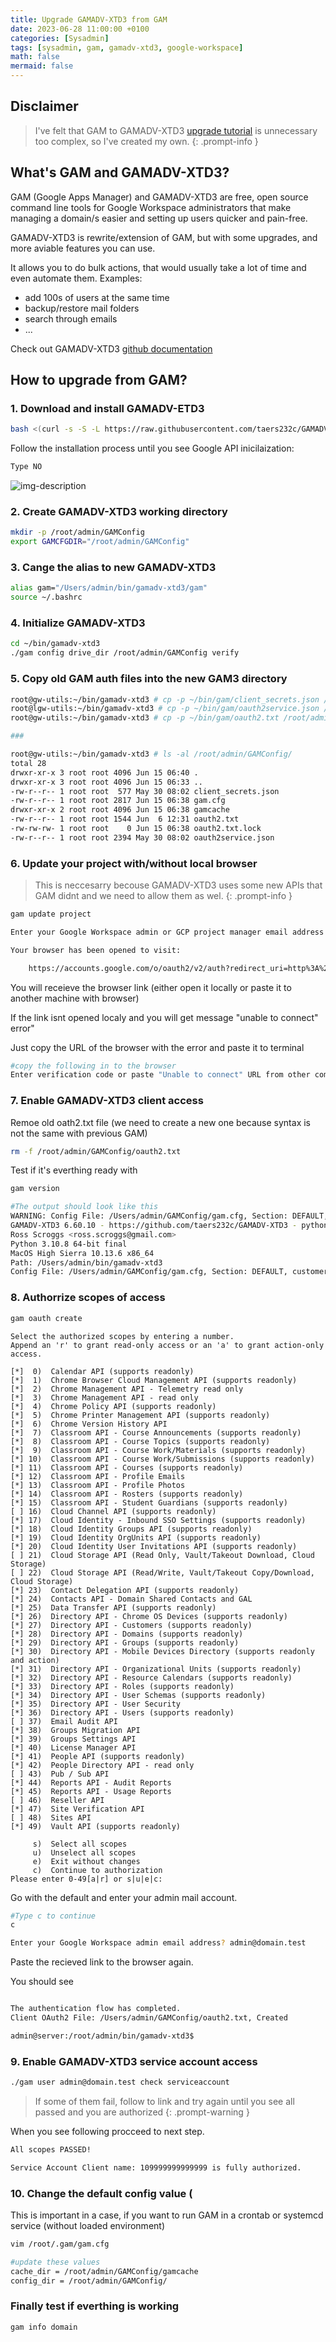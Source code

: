 ```yaml
---
title: Upgrade GAMADV-XTD3 from GAM
date: 2023-06-28 11:00:00 +0100
categories: [Sysadmin]
tags: [sysadmin, gam, gamadv-xtd3, google-workspace]
math: false
mermaid: false
---
```


## Disclaimer
> I've felt that GAM to GAMADV-XTD3 [upgrade tutorial](https://github.com/taers232c/GAMADV-XTD3/wiki/How-to-Upgrade-from-Standard-GAM) is unnecessary too complex, so I've created my own.
{: .prompt-info }

## What's GAM and GAMADV-XTD3?
GAM (Google Apps Manager) and GAMADV-XTD3 are free, open source command line tools for Google Workspace administrators that make managing a domain/s easier and setting up users quicker and pain-free.

GAMADV-XTD3 is rewrite/extension of GAM, but with some upgrades, and more aviable features you can use.


It allows you to do bulk actions, that would usually take a lot of time and even automate them.
Examples:
* add 100s of users at the same time
* backup/restore mail folders
* search through emails
* ...

Check out GAMADV-XTD3 [github documentation](https://github.com/taers232c/GAMADV-XTD3/wiki)



## How to upgrade from GAM?
### 1. Download and install GAMADV-ETD3 

```bash
bash <(curl -s -S -L https://raw.githubusercontent.com/taers232c/GAMADV-XTD3/master/src/gam-install.sh)
```
Follow the installation process until you see Google API inicilaization:
```bash
Type NO
```

![img-description](/assets/img/posts/2023-06-28-Upgrade-GAMADV-XTD3-from-GAM.md/cPVimage.png)


### 2. Create GAMADV-XTD3 working directory
```bash
mkdir -p /root/admin/GAMConfig
export GAMCFGDIR="/root/admin/GAMConfig"
```

### 3. Cange the alias to new GAMADV-XTD3
```bash
alias gam="/Users/admin/bin/gamadv-xtd3/gam"
source ~/.bashrc
```
### 4. Initialize GAMADV-XTD3
```bash
cd ~/bin/gamadv-xtd3
./gam config drive_dir /root/admin/GAMConfig verify
```

### 5. Copy old GAM auth files into the new GAM3 directory
```bash
root@gw-utils:~/bin/gamadv-xtd3 # cp -p ~/bin/gam/client_secrets.json /root/admin/GAMConfig/
root@lgw-utils:~/bin/gamadv-xtd3 # cp -p ~/bin/gam/oauth2service.json /root/admin/GAMConfig/
root@gw-utils:~/bin/gamadv-xtd3 # cp -p ~/bin/gam/oauth2.txt /root/admin/GAMConfig/

###

root@gw-utils:~/bin/gamadv-xtd3 # ls -al /root/admin/GAMConfig/
total 28
drwxr-xr-x 3 root root 4096 Jun 15 06:40 .
drwxr-xr-x 3 root root 4096 Jun 15 06:33 ..
-rw-r--r-- 1 root root  577 May 30 08:02 client_secrets.json
-rw-r--r-- 1 root root 2817 Jun 15 06:38 gam.cfg
drwxr-xr-x 2 root root 4096 Jun 15 06:38 gamcache
-rw-r--r-- 1 root root 1544 Jun  6 12:31 oauth2.txt
-rw-rw-rw- 1 root root    0 Jun 15 06:38 oauth2.txt.lock
-rw-r--r-- 1 root root 2394 May 30 08:02 oauth2service.json
```

### 6. Update your project with/without local browser
> This is neccesarry becouse GAMADV-XTD3 uses some new APIs that GAM didnt and we need to allow them as wel.
{: .prompt-info }

```bash
gam update project

Enter your Google Workspace admin or GCP project manager email address authorized to manage project(s) gam-project-abc-123-xyz? admin@domain.com

Your browser has been opened to visit:

    https://accounts.google.com/o/oauth2/v2/auth?redirect_uri=http%3A%2F%2Flocalhost%3A8080%2F&response_type=code&client_id=...
```


You will receieve the browser link (either open it locally or paste it to another machine with browser)

If the link isnt opened localy and you will get message "unable to connect" error"

Just copy the URL of the browser with the error and paste it to terminal

```bash
#copy the following in to the browser
Enter verification code or paste "Unable to connect" URL from other computer (only URL data up to &scope required): http://127.0.0.1:8080/?state=Maa0ZUKWSlWvFIgfgfss8Hh8A0tSjMtjT0CFY&code=4/0AbUR2VN0B2n6og5TDIkxV6E24wFKUicHt3-CXt0j3NGfqKnu9bNIloGrzv8a47kURdX5DA&scope=https://www.googleapis.com/auth/cloud-platform
```

### 7. Enable GAMADV-XTD3 client access
Remoe old oath2.txt file (we need to create a new one because syntax is not the same with previous GAM)

```bash
rm -f /root/admin/GAMConfig/oauth2.txt
```

Test if it's everthing ready with
```bash
gam version
```

```bash
#The output should look like this
WARNING: Config File: /Users/admin/GAMConfig/gam.cfg, Section: DEFAULT, Item: oauth2_txt, Value: /Users/admin/GAMConfig/oauth2.txt, Not Found
GAMADV-XTD3 6.60.10 - https://github.com/taers232c/GAMADV-XTD3 - pythonsource
Ross Scroggs <ross.scroggs@gmail.com>
Python 3.10.8 64-bit final
MacOS High Sierra 10.13.6 x86_64
Path: /Users/admin/bin/gamadv-xtd3
Config File: /Users/admin/GAMConfig/gam.cfg, Section: DEFAULT, customer_id: my_customer, domain.com
```

### 8. Authorrize scopes of access
```bash
gam oauth create
```
```
Select the authorized scopes by entering a number.
Append an 'r' to grant read-only access or an 'a' to grant action-only access.

[*]  0)  Calendar API (supports readonly)
[*]  1)  Chrome Browser Cloud Management API (supports readonly)
[*]  2)  Chrome Management API - Telemetry read only
[*]  3)  Chrome Management API - read only
[*]  4)  Chrome Policy API (supports readonly)
[*]  5)  Chrome Printer Management API (supports readonly)
[*]  6)  Chrome Version History API
[*]  7)  Classroom API - Course Announcements (supports readonly)
[*]  8)  Classroom API - Course Topics (supports readonly)
[*]  9)  Classroom API - Course Work/Materials (supports readonly)
[*] 10)  Classroom API - Course Work/Submissions (supports readonly)
[*] 11)  Classroom API - Courses (supports readonly)
[*] 12)  Classroom API - Profile Emails
[*] 13)  Classroom API - Profile Photos
[*] 14)  Classroom API - Rosters (supports readonly)
[*] 15)  Classroom API - Student Guardians (supports readonly)
[ ] 16)  Cloud Channel API (supports readonly)
[*] 17)  Cloud Identity - Inbound SSO Settings (supports readonly)
[*] 18)  Cloud Identity Groups API (supports readonly)
[*] 19)  Cloud Identity OrgUnits API (supports readonly)
[*] 20)  Cloud Identity User Invitations API (supports readonly)
[ ] 21)  Cloud Storage API (Read Only, Vault/Takeout Download, Cloud Storage)
[ ] 22)  Cloud Storage API (Read/Write, Vault/Takeout Copy/Download, Cloud Storage)
[*] 23)  Contact Delegation API (supports readonly)
[*] 24)  Contacts API - Domain Shared Contacts and GAL
[*] 25)  Data Transfer API (supports readonly)
[*] 26)  Directory API - Chrome OS Devices (supports readonly)
[*] 27)  Directory API - Customers (supports readonly)
[*] 28)  Directory API - Domains (supports readonly)
[*] 29)  Directory API - Groups (supports readonly)
[*] 30)  Directory API - Mobile Devices Directory (supports readonly and action)
[*] 31)  Directory API - Organizational Units (supports readonly)
[*] 32)  Directory API - Resource Calendars (supports readonly)
[*] 33)  Directory API - Roles (supports readonly)
[*] 34)  Directory API - User Schemas (supports readonly)
[*] 35)  Directory API - User Security
[*] 36)  Directory API - Users (supports readonly)
[ ] 37)  Email Audit API
[*] 38)  Groups Migration API
[*] 39)  Groups Settings API
[*] 40)  License Manager API
[*] 41)  People API (supports readonly)
[*] 42)  People Directory API - read only
[ ] 43)  Pub / Sub API
[*] 44)  Reports API - Audit Reports
[*] 45)  Reports API - Usage Reports
[ ] 46)  Reseller API
[*] 47)  Site Verification API
[ ] 48)  Sites API
[*] 49)  Vault API (supports readonly)

     s)  Select all scopes
     u)  Unselect all scopes
     e)  Exit without changes
     c)  Continue to authorization
Please enter 0-49[a|r] or s|u|e|c:
```
Go with the default and enter your admin mail account.

```bash
#Type c to continue
c

Enter your Google Workspace admin email address? admin@domain.test
```
Paste the recieved link to the browser again.

You should see 
```bash

The authentication flow has completed.
Client OAuth2 File: /Users/admin/GAMConfig/oauth2.txt, Created

admin@server:/root/admin/bin/gamadv-xtd3$
```

### 9. Enable GAMADV-XTD3 service account access
```bash
./gam user admin@domain.test check serviceaccount
```

> If some of them fail, follow to link and try again until you see all passed and you are authorized
{: .prompt-warning }

When you see following procceed to next step.
```bash
All scopes PASSED!

Service Account Client name: 109999999999999 is fully authorized.
```

### 10. Change the default config value (

This is important in a case, if you want to run GAM in a crontab or systemcd service (without loaded environment)

```bash
vim /root/.gam/gam.cfg

#update these values
cache_dir = /root/admin/GAMConfig/gamcache
config_dir = /root/admin/GAMConfig/
```

### Finally test if everthing is working
```bash
gam info domain
```